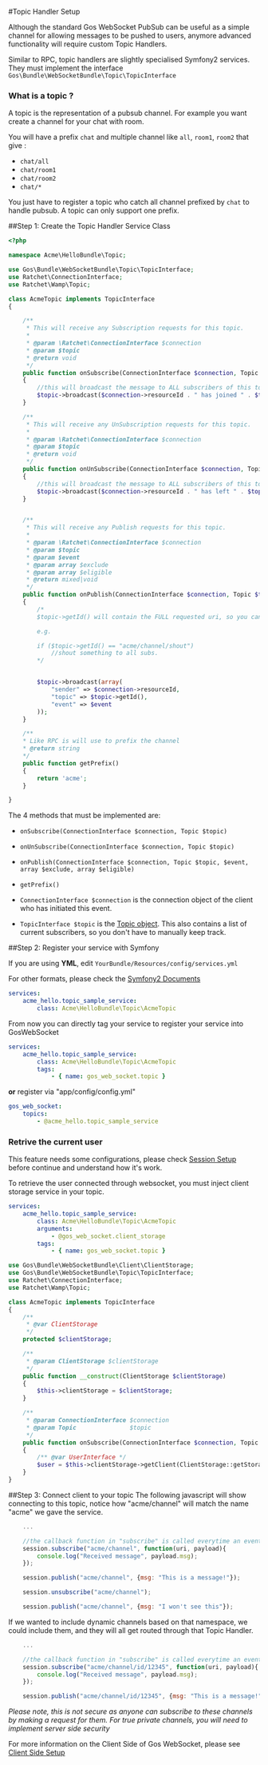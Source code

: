 #Topic Handler Setup

Although the standard Gos WebSocket PubSub can be useful as a simple channel for allowing messages to be pushed to users, anymore advanced functionality will require custom Topic Handlers.

Similar to RPC, topic handlers are slightly specialised Symfony2 services. They must implement the interface `Gos\Bundle\WebSocketBundle\Topic\TopicInterface`

### What is a topic ?
A topic is the representation of a pubsub channel. For example you want create a channel for your chat with room.

You will have a prefix `chat` and multiple channel like `all`, `room1`, `room2` that give : 
* `chat/all`
* `chat/room1`
* `chat/room2`
* `chat/*`

You just have to register a topic who catch all channel prefixed by `chat` to handle pubsub. A topic can only support one prefix.


##Step 1: Create the Topic Handler Service Class

```php
<?php

namespace Acme\HelloBundle\Topic;

use Gos\Bundle\WebSocketBundle\Topic\TopicInterface;
use Ratchet\ConnectionInterface;
use Ratchet\Wamp\Topic;

class AcmeTopic implements TopicInterface
{

    /**
     * This will receive any Subscription requests for this topic.
     *
     * @param \Ratchet\ConnectionInterface $connection
     * @param $topic
     * @return void
     */
    public function onSubscribe(ConnectionInterface $connection, Topic $topic)
    {
        //this will broadcast the message to ALL subscribers of this topic.
        $topic->broadcast($connection->resourceId . " has joined " . $topic->getId());
    }

    /**
     * This will receive any UnSubscription requests for this topic.
     *
     * @param \Ratchet\ConnectionInterface $connection
     * @param $topic
     * @return void
     */
    public function onUnSubscribe(ConnectionInterface $connection, Topic $topic)
    {
        //this will broadcast the message to ALL subscribers of this topic.
        $topic->broadcast($connection->resourceId . " has left " . $topic->getId());
    }


    /**
     * This will receive any Publish requests for this topic.
     *
     * @param \Ratchet\ConnectionInterface $connection
     * @param $topic
     * @param $event
     * @param array $exclude
     * @param array $eligible
     * @return mixed|void
     */
    public function onPublish(ConnectionInterface $connection, Topic $topic, $event, array $exclude, array $eligible)
    {
        /*
        $topic->getId() will contain the FULL requested uri, so you can proceed based on that

        e.g.

        if ($topic->getId() == "acme/channel/shout")
            //shout something to all subs.
        */


        $topic->broadcast(array(
            "sender" => $connection->resourceId,
            "topic" => $topic->getId(),
            "event" => $event
        ));
    }

    /**
    * Like RPC is will use to prefix the channel
    * @return string
    */
    public function getPrefix()
    {
        return 'acme';
    }

}
```

The 4 methods that must be implemented are:

* `onSubscribe(ConnectionInterface $connection, Topic $topic)`
* `onUnSubscribe(ConnectionInterface $connection, Topic $topic)`
* `onPublish(ConnectionInterface $connection, Topic $topic, $event, array $exclude, array $eligible)`
* `getPrefix()`


* `ConnectionInterface $connection` is the connection object of the client who has initiated this event.
* `TopicInterface $topic` is the [Topic object](http://socketo.me/api/class-Ratchet.Wamp.Topic.html). This also contains a list of current subscribers, so you don't have to manually keep track.


##Step 2: Register your service with Symfony

If you are using **YML**, edit `YourBundle/Resources/config/services.yml`

For other formats, please check the [Symfony2 Documents](http://symfony.com/doc/master/book/service_container.html)

```yaml
services:
    acme_hello.topic_sample_service:
        class: Acme\HelloBundle\Topic\AcmeTopic
```

From now you can directly tag your service to register your service into GosWebSocket

```yaml
services:
    acme_hello.topic_sample_service:
        class: Acme\HelloBundle\Topic\AcmeTopic
        tags:
            - { name: gos_web_socket.topic }
```

**or** register via "app/config/config.yml"

```yaml
gos_web_socket:
    topics:
        - @acme_hello.topic_sample_service
```

### Retrive the current user

This feature needs some configurations, please check [Session Setup](SessionSetup.md) before continue and understand how it's work.

To retrieve the user connected through websocket, you must inject client storage service in your topic.

```yaml
services:
    acme_hello.topic_sample_service:
        class: Acme\HelloBundle\Topic\AcmeTopic
        arguments:
        	- @gos_web_socket.client_storage
        tags:
            - { name: gos_web_socket.topic }
```

```php
use Gos\Bundle\WebSocketBundle\Client\ClientStorage;
use Gos\Bundle\WebSocketBundle\Topic\TopicInterface;
use Ratchet\ConnectionInterface;
use Ratchet\Wamp\Topic;

class AcmeTopic implements TopicInterface
{
    /**
     * @var ClientStorage
     */
    protected $clientStorage;

    /**
     * @param ClientStorage $clientStorage
     */
    public function __construct(ClientStorage $clientStorage)
    {
        $this->clientStorage = $clientStorage;
    }

    /**
     * @param ConnectionInterface $connection
     * @param Topic               $topic
     */
    public function onSubscribe(ConnectionInterface $connection, Topic $topic)
    {
        /** @var UserInterface */
        $user = $this->clientStorage->getClient(ClientStorage::getStorageId($connection));
    }
}
```


##Step 3: Connect client to your topic
The following javascript will show connecting to this topic, notice how "acme/channel" will match the name "acme" we gave the service.

```javascript
    ...

    //the callback function in "subscribe" is called everytime an event is published in that channel.
    session.subscribe("acme/channel", function(uri, payload){
        console.log("Received message", payload.msg);
    });

    session.publish("acme/channel", {msg: "This is a message!"});

    session.unsubscribe("acme/channel");

    session.publish("acme/channel", {msg: "I won't see this"});
```

If we wanted to include dynamic channels based on that namespace, we could include them, and they will all get routed through that Topic Handler.

```javascript
    ...

    //the callback function in "subscribe" is called everytime an event is published in that channel.
    session.subscribe("acme/channel/id/12345", function(uri, payload){
        console.log("Received message", payload.msg);
    });

    session.publish("acme/channel/id/12345", {msg: "This is a message!"});
```
_Please note, this is not secure as anyone can subscribe to these channels by making a request for them. For true private channels, you will need to implement server side security_

For more information on the Client Side of Gos WebSocket, please see [Client Side Setup](ClientSetup.md)
